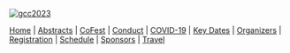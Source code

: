 
<div class="trim-p">

<!-- https://commons.wikimedia.org/wiki/File:The_heart_reef,_part_of_the_Great_Barrier_Reef_near_Airlie_Beach,_Whitsunday_Islands,_Queensland.jpg -->
[![gcc2023](/images/events/gcc2023/au-heart-island.png)](/events/gcc2023/)

</div>
<div class="linkbox-horizontal trim-p">

[Home](/events/gcc2023/) |
[Abstracts](/events/gcc2023/abstracts/) |
[CoFest](/events/gcc2023/cofest/) |
[Conduct](/events/gcc2023/conduct/) |
[COVID-19](/events/gcc2023/covid19/) |
[Key Dates](/events/gcc2023/key-dates/) |
[Organizers](/events/gcc2023/organizers/) |
[Registration](/events/gcc2023/register/) |
[Schedule](/events/gcc2023/schedule/) |
[Sponsors](/events/gcc2023/sponsors/) |
[Travel](/events/gcc2023/travel/)

</div>
